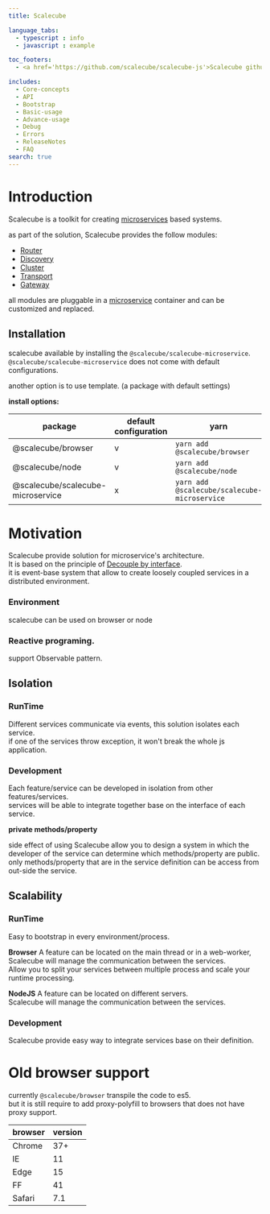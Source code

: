 ```yaml
---
title: Scalecube

language_tabs:
  - typescript : info
  - javascript : example

toc_footers:
  - <a href='https://github.com/scalecube/scalecube-js'>Scalecube github</a>

includes:
  - Core-concepts
  - API
  - Bootstrap
  - Basic-usage
  - Advance-usage
  - Debug
  - Errors
  - ReleaseNotes
  - FAQ
search: true
---
```


# Introduction

Scalecube is a toolkit for creating [microservices](#bootstrap) based systems.

as part of the solution, Scalecube provides the follow modules: 
 
* [Router](#router)  
* [Discovery](#discovery)  
* [Cluster](#cluster)  
* [Transport](#transport)  
* [Gateway](#gateway)  

all modules are pluggable in a [microservice](#bootstrap) container and can be customized and replaced.

## Installation
scalecube available by installing the `@scalecube/scalecube-microservice`.  
`@scalecube/scalecube-microservice` does not come with default configurations.

another option is to use template. (a package with default settings)

**install options:**

| package | default configuration | yarn | npm |
| --- | --- | --- | --- |
| @scalecube/browser | v| `yarn add @scalecube/browser` | `npm i @scalecube/browser` |
| @scalecube/node | v |`yarn add @scalecube/node` | `npm i @scalecube/node` |
| @scalecube/scalecube-microservice | x |`yarn add @scalecube/scalecube-microservice` | `npm i @scalecube/scalecube-microservice` |

# Motivation

Scalecube provide solution for microservice's architecture.  
It is based on the principle of [Decouple by interface](https://en.wikipedia.org/wiki/Loose_coupling).  
it is event-base system that allow to create loosely coupled services in a distributed environment.

### Environment

scalecube can be used on browser or node

### Reactive programing.

support Observable pattern.

## Isolation
 
### RunTime 
Different services communicate via events, this solution isolates each service.  
if one of the services throw exception, it won't break the whole js application.  

### Development 
Each feature/service can be developed in isolation from other features/services.  
services will be able to integrate together base on the interface of each service.  

**private methods/property**
  
side effect of using Scalecube allow you to design a system in which the developer of the service can determine which methods/property are public.  
only methods/property that are in the service definition can be access from out-side the service.  

## Scalability

### RunTime
Easy to bootstrap in every environment/process.

**Browser**
A feature can be located on the main thread or in a web-worker,
Scalecube will manage the communication between the services.  
Allow you to split your services between multiple process and scale your runtime processing.

**NodeJS**
A feature can be located on different servers.  
Scalecube will manage the communication between the services.

### Development
Scalecube provide easy way to integrate services base on their definition.

# Old browser support

currently `@scalecube/browser` transpile the code to es5.    
but it is still require to add proxy-polyfill to browsers that does not have proxy support.

| browser | version |
| --- | --- |
| Chrome | 37+ |  
| IE     | 11  |  
| Edge   | 15  | 
| FF     | 41  |   
| Safari | 7.1 |  
